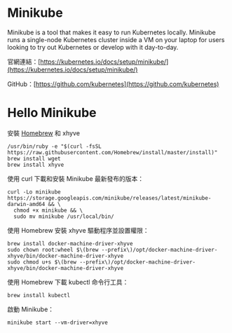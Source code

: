 # Minikube

Minikube is a tool that makes it easy to run Kubernetes locally. Minikube runs a single-node Kubernetes cluster inside a VM on your laptop for users looking to try out Kubernetes or develop with it day-to-day.

官網連結：[https://kubernetes.io/docs/setup/minikube/](https://kubernetes.io/docs/setup/minikube/)

GitHub：[https://github.com/kubernetes](https://github.com/kubernetes)

# Hello Minikube

安裝 [Homebrew](https://brew.sh/) 和 xhyve

```
/usr/bin/ruby -e "$(curl -fsSL https://raw.githubusercontent.com/Homebrew/install/master/install)"
brew install wget
brew install xhyve
```

使用 curl 下載和安裝 Minikube 最新發布的版本：

```
curl -Lo minikube https://storage.googleapis.com/minikube/releases/latest/minikube-darwin-amd64 && \
  chmod +x minikube && \
  sudo mv minikube /usr/local/bin/
```

使用 Homebrew 安裝 xhyve 驅動程序並設置權限：

```
brew install docker-machine-driver-xhyve
sudo chown root:wheel $\(brew --prefix\)/opt/docker-machine-driver-xhyve/bin/docker-machine-driver-xhyve
sudo chmod u+s $\(brew --prefix\)/opt/docker-machine-driver-xhyve/bin/docker-machine-driver-xhyve
```

使用 Homebrew 下載 kubectl 命令行工具：

```
brew install kubectl
```

啟動 Minikube：

```
minikube start --vm-driver=xhyve
```



